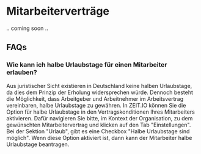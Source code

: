 # Mitarbeiterverträge 

.. coming soon .. 

## FAQs 

### Wie kann ich halbe Urlaubstage für einen Mitarbeiter erlauben?

Aus juristischer Sicht existieren in Deutschland keine halben Urlaubstage, da dies dem Prinzip der Erholung 
widersprechen würde. Dennoch besteht die Möglichkeit, dass Arbeitgeber und Arbeitnehmer im Arbeitsvertrag vereinbaren, 
halbe Urlaubstage zu gewähren.
In ZEIT.IO können Sie die Option für halbe Urlaubstage in den Vertragskonditionen Ihres Mitarbeiters aktivieren.
Dafür navigieren Sie bitte, im Kontext der Organisation, zu dem gewünschten Mitarbeitervertrag und klicken auf den
Tab "Einstellungen". Bei der Sektion "Urlaub", gibt es eine Checkbox "Halbe Urlaubstage sind möglich". Wenn diese 
Option aktiviert ist, dann kann der Mitarbeiter halbe Urlaubstage beantragen.

